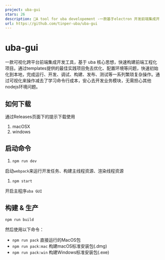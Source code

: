 ```yaml
---
project: uba-gui
stars: 26
description: 🔧A tool for uba developement -一款基于electron 开发前端集成开发和调试工具
url: https://github.com/tinper-uba/uba-gui
---
```


uba-gui
=======

一款可视化跨平台前端集成开发工具，基于 uba 核心思想，快速构建前端工程化项目。通过templates提供的最佳实践项目免去优化、配置环境等问题，快速初始化到本地，完成运行、开发、调试、构建、发布、测试等一系列繁琐复杂操作。通过可视化来操作减去了学习命令行成本，安心去开发业务模块，无需担心其他nodejs环境问题。

如何下载
----

通过Releases页面下的提示下载使用

1.  macOSX
2.  windows

启动命令
----

1.  `npm run dev`

启动`webpack`来运行开发任务、构建主线程资源、渲染线程资源

1.  `npm start`

开启主程序`uba GUI`

构建 & 生产
-------

`npm run build`

然后使用以下命令：

-   `npm run pack` 直接运行的MacOS包
-   `npm run pack:mac` 构建macOS标准安装包(.dmg)
-   `npm run pack:win` 构建Windows标准安装包(.exe)
